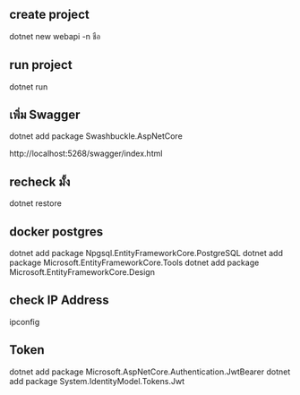 ## create project
dotnet new webapi -n ชือ

## run project
dotnet run

## เพิ่ม Swagger
dotnet add package Swashbuckle.AspNetCore

http://localhost:5268/swagger/index.html

## recheck มั้ง
dotnet restore


## docker postgres
dotnet add package Npgsql.EntityFrameworkCore.PostgreSQL
dotnet add package Microsoft.EntityFrameworkCore.Tools
dotnet add package Microsoft.EntityFrameworkCore.Design

## check IP Address
ipconfig

## Token
dotnet add package Microsoft.AspNetCore.Authentication.JwtBearer
dotnet add package System.IdentityModel.Tokens.Jwt